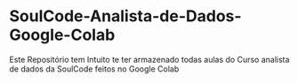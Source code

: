 # SoulCode-Analista-de-Dados-Google-Colab
Este Repositório tem Intuito te  ter armazenado todas aulas do Curso analista de dados da SoulCode  feitos no Google Colab
